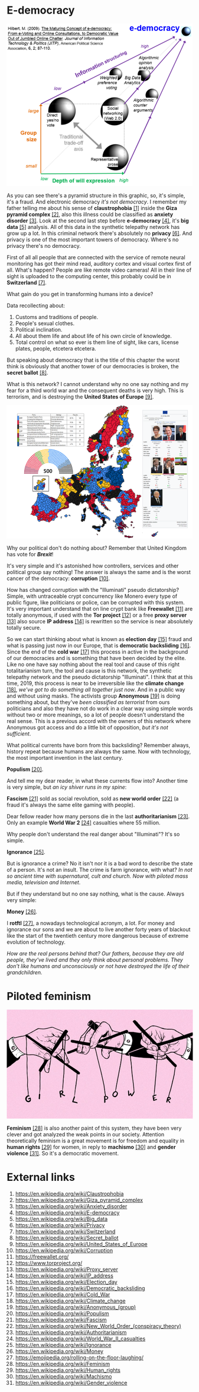 # E-democracy

![E-democracy](800px-Hilbert_3D_e-democracy_roadmap.png)

As you can see there's a pyramid structure in this graphic, so, it's simple, it's a fraud. And electronic democracy *it's not democracy*. I remember my father telling me about his sense of **claustrophobia** [[1]](https://en.wikipedia.org/wiki/Claustrophobia) inside the **Giza pyramid complex** [[2]](https://en.wikipedia.org/wiki/Giza_pyramid_complex), also this illness could be classified as **anxiety disorder** [[3]](https://en.wikipedia.org/wiki/Anxiety_disorder). Look at the second last step before **e-democracy** [[4]](https://en.wikipedia.org/wiki/E-democracy), it's **big data** [[5]](https://en.wikipedia.org/wiki/Big_data) analysis. All of this data in the synthetic telepathy network has grow up a lot. In this criminal network there's absolutely no **privacy** [[6]](https://en.wikipedia.org/wiki/Privacy). And privacy is one of the most important towers of democracy. Where's no privacy there's no democracy.

First of all all people that are connected with the service of remote neural monitoring has got their mind read, auditory cortex and visual cortex first of all. What's happen? People are like remote video cameras! All in their line of sight is uploaded to the computing center, this probably could be in **Switzerland** [[7]](https://en.wikipedia.org/wiki/Switzerland).

What gain do you get in transforming humans into a device? 

Data recollecting about:	

1. Customs and traditions of people.
2. People's sexual clothes.
3. Political inclination.
4. All about them life and about life of his own circle of knowledge.
5. Total control on what so ever is them line of sight, like cars, license plates, people, etcetera etcetera.

But speaking about democracy that is the title of this chapter the worst think is obviously that another tower of our democracies is broken, the **secret ballot** [[8]](https://en.wikipedia.org/wiki/Secret_ballot). 

What is this network? I cannot understand why no one say nothing and my fear for a third world war and the consequent deaths is very high. This is terrorism, and is destroying the **United States of Europe** [[9]](https://en.wikipedia.org/wiki/United_States_of_Europe).

![United States of Europe](9yvgtx5swr621.png) 	

Why our political don't do nothing about? Remember that United Kingdom has vote for ***Brexit***! 

It's very simple and it's astonished how controllers, services and other political group say nothing! The answer is always the same and is the worst cancer of the democracy: **corruption** [[10]](https://en.wikipedia.org/wiki/Corruption). 

How has changed corruption with the "Illuminati" pseudo dictatorship? Simple, with untraceable crypt concurrency like Monero every type of public figure, like politicians or police, can be corrupted with this system. It's very important understand that on line crypt bank like  **Freewallet** [[11]](https://freewallet.org/) are totally anonymous, if used with the **Tor project** [[12]](https://www.torproject.org/) or a free **proxy server** [[13]](https://en.wikipedia.org/wiki/Proxy_server) also source **IP address** [[14]](https://en.wikipedia.org/wiki/IP_address) is rewritten so the service is near absolutely totally secure.

So we can start thinking about what is known as **election day** [[15]](https://en.wikipedia.org/wiki/Election_day) fraud and what is passing just now in our Europe, that is **democratic backsliding** [[16]](https://en.wikipedia.org/wiki/Democratic_backsliding). Since the end of the **cold war** [[17]](https://en.wikipedia.org/wiki/Cold_War) this process in active in the background of our democracies and is something that have been decided by the elite. Like no one have say nothing about the real tool and cause of this right totalitarianism turn, the tool and cause is this network, the synthetic telepathy network and the pseudo dictatorship "Illuminati". I think that at this time, 2019, this process is near to be irreversible like the **climate change** [[18]](https://en.wikipedia.org/wiki/Climate_change), *we've got to do something all together just now*. And in a public way and without using masks. The activists group **Anonymous** [[19]](https://en.wikipedia.org/wiki/Anonymous_(group)) is doing something about, but they've *been classified as terrorist* from ours politicians and also they have not do work in a clear way using simple words without two or more meanings, so a lot of people doesn't understand the real sense. This is a previous accord with the owners of this network where Anonymous got access and do a little bit of opposition, *but it's not sufficient*.

What political currents have born from this backsliding? Remember always, history repeat because humans are always the same. Now with technology, the most important invention in the last century. 

**Populism** [[20]](https://en.wikipedia.org/wiki/Populism). 

And tell me my dear reader, in what these currents flow into? Another time is very simple, but *an icy shiver runs in my spine*:

**Fascism** [[21]](https://en.wikipedia.org/wiki/Fascism) sold as social revolution, sold as **new world order** [[22]](https://en.wikipedia.org/wiki/New_World_Order_(conspiracy_theory)) (a fraud it's always the same elite gaming with people).

Dear fellow reader how many persons die in the last **authoritarianism** [[23]](https://en.wikipedia.org/wiki/Authoritarianism). Only an example **World War 2** [[24]](https://en.wikipedia.org/wiki/World_War_II_casualties) casualties where 55 million. 

Why people don't understand the real danger about "Illuminati"? It's so simple. 

**Ignorance** [[25]](https://en.wikipedia.org/wiki/Ignorance). 

But is ignorance a crime? No it isn't nor it is a bad word to describe the state of a person. It's not an insult. The crime is farm ignorance, with what? *In not so ancient time with supernatural, cult and church. Now with piloted mass media, television and Internet*. 

But if they understand but no one say nothing, what is the cause. Always very simple:

**Money** [[26]](https://en.wikipedia.org/wiki/Money).

I **rotftl** [[27]](https://emojipedia.org/rolling-on-the-floor-laughing/), a nowadays technological acronym, a lot. For money and ignorance our sons and we are about to live another forty years of blackout like the start of the twentieth century more dangerous because of extreme evolution of technology. 

*How are the real persons behind that? Our fathers, because they are old people, they've lived and they only think about personal problems. They don't like humans and unconsciously or not have destroyed the life of their grandchildren.* 

# Piloted feminism

![Girl power](feminismpuppetry-punchierpink-958x559.jpg)

**Feminism** [[28]](https://en.wikipedia.org/wiki/Feminism) is also another paint of this system, they have been very clever and got analyzed the weak points in our society. Attention theoretically feminism is a great movement is for freedom and equality in **human rights** [[29]](https://en.wikipedia.org/wiki/Human_rights) for women, in reply to **machismo** [[30]](https://en.wikipedia.org/wiki/Machismo) and **gender violence** [[31]](https://en.wikipedia.org/wiki/Gender_violence). So it's a democratic movement.     

# External links

1. https://en.wikipedia.org/wiki/Claustrophobia
2. https://en.wikipedia.org/wiki/Giza_pyramid_complex
3. https://en.wikipedia.org/wiki/Anxiety_disorder
4. https://en.wikipedia.org/wiki/E-democracy
5. https://en.wikipedia.org/wiki/Big_data
6. https://en.wikipedia.org/wiki/Privacy
7. https://en.wikipedia.org/wiki/Switzerland
8. https://en.wikipedia.org/wiki/Secret_ballot
9. https://en.wikipedia.org/wiki/United_States_of_Europe
10. https://en.wikipedia.org/wiki/Corruption
11. https://freewallet.org/
12. https://www.torproject.org/
13. https://en.wikipedia.org/wiki/Proxy_server
14. https://en.wikipedia.org/wiki/IP_address
15. https://en.wikipedia.org/wiki/Election_day
16. https://en.wikipedia.org/wiki/Democratic_backsliding
17. https://en.wikipedia.org/wiki/Cold_War
18. https://en.wikipedia.org/wiki/Climate_change
19. https://en.wikipedia.org/wiki/Anonymous_(group)
20. https://en.wikipedia.org/wiki/Populism
21. https://en.wikipedia.org/wiki/Fascism
22. https://en.wikipedia.org/wiki/New_World_Order_(conspiracy_theory)
23. https://en.wikipedia.org/wiki/Authoritarianism
24. https://en.wikipedia.org/wiki/World_War_II_casualties
25. https://en.wikipedia.org/wiki/Ignorance
26. https://en.wikipedia.org/wiki/Money
27. https://emojipedia.org/rolling-on-the-floor-laughing/
28. https://en.wikipedia.org/wiki/Feminism
29. https://en.wikipedia.org/wiki/Human_rights
30. https://en.wikipedia.org/wiki/Machismo
31. https://en.wikipedia.org/wiki/Gender_violence

